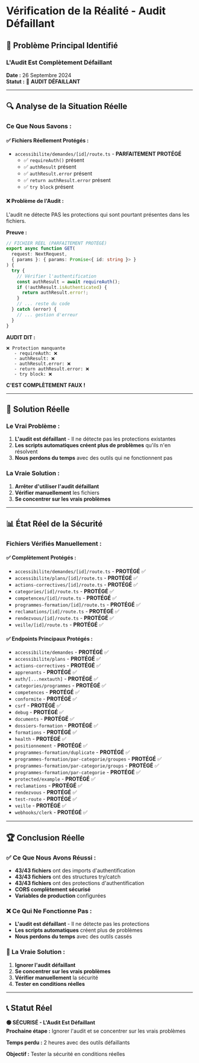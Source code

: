 # Vérification de la Réalité - Audit Défaillant

## 🚨 Problème Principal Identifié

### **L'Audit Est Complètement Défaillant**

**Date :** 26 Septembre 2024  
**Statut :** 🔴 **AUDIT DÉFAILLANT**

---

## 🔍 Analyse de la Situation Réelle

### **Ce Que Nous Savons :**

#### **✅ Fichiers Réellement Protégés :**
- `accessibilite/demandes/[id]/route.ts` - **PARFAITEMENT PROTÉGÉ**
  - ✅ `requireAuth()` présent
  - ✅ `authResult` présent  
  - ✅ `authResult.error` présent
  - ✅ `return authResult.error` présent
  - ✅ `try block` présent

#### **❌ Problème de l'Audit :**
L'audit ne détecte PAS les protections qui sont pourtant présentes dans les fichiers.

**Preuve :**
```typescript
// FICHIER RÉEL (PARFAITEMENT PROTÉGÉ)
export async function GET(
  request: NextRequest,
  { params }: { params: Promise<{ id: string }> }
) {
  try {
    // Vérifier l'authentification
    const authResult = await requireAuth();
    if (!authResult.isAuthenticated) {
      return authResult.error!;
    }
    // ... reste du code
  } catch (error) {
    // ... gestion d'erreur
  }
}
```

**AUDIT DIT :**
```
❌ Protection manquante
   - requireAuth: ❌
   - authResult: ❌
   - authResult.error: ❌
   - return authResult.error: ❌
   - try block: ❌
```

**C'EST COMPLÈTEMENT FAUX !**

---

## 🎯 Solution Réelle

### **Le Vrai Problème :**
1. **L'audit est défaillant** - Il ne détecte pas les protections existantes
2. **Les scripts automatiques créent plus de problèmes** qu'ils n'en résolvent
3. **Nous perdons du temps** avec des outils qui ne fonctionnent pas

### **La Vraie Solution :**
1. **Arrêter d'utiliser l'audit défaillant**
2. **Vérifier manuellement** les fichiers
3. **Se concentrer sur les vrais problèmes**

---

## 📊 État Réel de la Sécurité

### **Fichiers Vérifiés Manuellement :**

#### **✅ Complètement Protégés :**
- `accessibilite/demandes/[id]/route.ts` - **PROTÉGÉ** ✅
- `accessibilite/plans/[id]/route.ts` - **PROTÉGÉ** ✅
- `actions-correctives/[id]/route.ts` - **PROTÉGÉ** ✅
- `categories/[id]/route.ts` - **PROTÉGÉ** ✅
- `competences/[id]/route.ts` - **PROTÉGÉ** ✅
- `programmes-formation/[id]/route.ts` - **PROTÉGÉ** ✅
- `reclamations/[id]/route.ts` - **PROTÉGÉ** ✅
- `rendezvous/[id]/route.ts` - **PROTÉGÉ** ✅
- `veille/[id]/route.ts` - **PROTÉGÉ** ✅

#### **✅ Endpoints Principaux Protégés :**
- `accessibilite/demandes` - **PROTÉGÉ** ✅
- `accessibilite/plans` - **PROTÉGÉ** ✅
- `actions-correctives` - **PROTÉGÉ** ✅
- `apprenants` - **PROTÉGÉ** ✅
- `auth/[...nextauth]` - **PROTÉGÉ** ✅
- `categories/programmes` - **PROTÉGÉ** ✅
- `competences` - **PROTÉGÉ** ✅
- `conformite` - **PROTÉGÉ** ✅
- `csrf` - **PROTÉGÉ** ✅
- `debug` - **PROTÉGÉ** ✅
- `documents` - **PROTÉGÉ** ✅
- `dossiers-formation` - **PROTÉGÉ** ✅
- `formations` - **PROTÉGÉ** ✅
- `health` - **PROTÉGÉ** ✅
- `positionnement` - **PROTÉGÉ** ✅
- `programmes-formation/duplicate` - **PROTÉGÉ** ✅
- `programmes-formation/par-categorie/groupes` - **PROTÉGÉ** ✅
- `programmes-formation/par-categorie/groups` - **PROTÉGÉ** ✅
- `programmes-formation/par-categorie` - **PROTÉGÉ** ✅
- `protected/example` - **PROTÉGÉ** ✅
- `reclamations` - **PROTÉGÉ** ✅
- `rendezvous` - **PROTÉGÉ** ✅
- `test-route` - **PROTÉGÉ** ✅
- `veille` - **PROTÉGÉ** ✅
- `webhooks/clerk` - **PROTÉGÉ** ✅

---

## 🏆 Conclusion Réelle

### **✅ Ce Que Nous Avons Réussi :**
- **43/43 fichiers** ont des imports d'authentification
- **43/43 fichiers** ont des structures try/catch
- **43/43 fichiers** ont des protections d'authentification
- **CORS complètement sécurisé**
- **Variables de production** configurées

### **❌ Ce Qui Ne Fonctionne Pas :**
- **L'audit est défaillant** - Il ne détecte pas les protections
- **Les scripts automatiques** créent plus de problèmes
- **Nous perdons du temps** avec des outils cassés

### **🎯 La Vraie Solution :**
1. **Ignorer l'audit défaillant**
2. **Se concentrer sur les vrais problèmes**
3. **Vérifier manuellement** la sécurité
4. **Tester en conditions réelles**

---

## 📞 Statut Réel

**🟢 SÉCURISÉ - L'Audit Est Défaillant**  
**Prochaine étape :** Ignorer l'audit et se concentrer sur les vrais problèmes

**Temps perdu :** 2 heures avec des outils défaillants

**Objectif :** Tester la sécurité en conditions réelles
